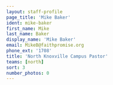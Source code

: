```yaml
---
layout: staff-profile
page_title: 'Mike Baker'
ident: mike-baker
first_name: Mike
last_name: Baker
display_name: 'Mike Baker'
email: MikeB@faithpromise.org
phone_ext: '1708'
title: 'North Knoxville Campus Pastor'
teams: [north]
sort: 3
number_photos: 0
---
```


